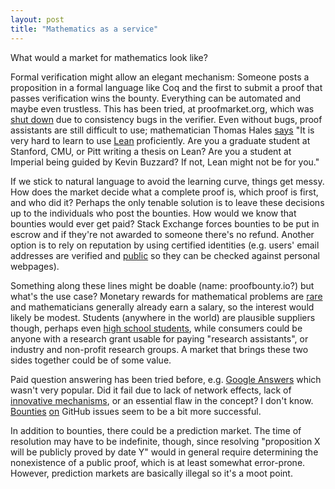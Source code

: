 ```yaml
---
layout: post
title: "Mathematics as a service"
---
```


What would a market for mathematics look like?

Formal verification might allow an elegant mechanism:
Someone posts a proposition in a formal language like Coq and the first
to submit a proof that passes verification wins the bounty.
Everything can be automated and maybe even trustless.
This has been tried, at proofmarket.org, which was [shut
down](https://medium.com/@pirapira/ten-ethereum-related-pending-projects-you-could-take-c828a2dce88e)
due to consistency bugs in the verifier.
Even without bugs, proof assistants are still difficult to use;
mathematician Thomas Hales [says](https://jiggerwit.wordpress.com/2018/09/18/a-review-of-the-lean-theorem-prover/)
"It is very hard to learn to use [Lean](https://leanprover.github.io/)
proficiently. Are you a graduate student at Stanford, CMU, or Pitt writing a
thesis on Lean? Are you a student at Imperial being guided by Kevin Buzzard?
If not, Lean might not be for you."

If we stick to natural language to avoid the learning curve, things get messy.
How does the market decide what a complete proof is, which proof is first, and
who did it? Perhaps the only tenable solution is to leave these decisions
up to the individuals who post the bounties. How would we
know that bounties would ever get paid? Stack Exchange forces bounties to be
put in escrow and if they're not awarded to someone there's no refund. Another
option is to rely on reputation by using certified identities (e.g. users'
email addresses are verified and
[public](https://www.gtricks.com/google/hide-email-address-online-recaptcha-tool/)
so they can be checked against personal webpages).

Something along these lines might be doable (name: proofbounty.io?) but what's
the use case?
Monetary rewards for mathematical problems are [rare](https://mathoverflow.net/questions/66084/open-problems-with-monetary-rewards)
and mathematicians generally already earn a salary, so the interest would
likely be modest.
Students (anywhere in the world) are plausible suppliers though, perhaps
even [high school students](https://www.imo-official.org/results.aspx),
while consumers could be anyone with a research grant usable for paying
"research assistants", or industry and non-profit research groups.
A market that brings these two sides together could be of some value.

Paid question answering has been tried before, e.g.
[Google Answers](http://answers.google.com/answers/browse/1707.html) which
wasn't very popular.
Did it fail due to lack of network effects,
lack of [innovative mechanisms](https://thenextweb.com/us/2010/07/09/will-you-pay-to-comment-online/),
or an essential flaw in the concept? I don't know.
[Bounties](https://www.bountysource.com/) [on](https://gitstart.com/)
GitHub issues seem to be a bit more successful.

In addition to bounties, there could be a prediction market.
The time of resolution may have to be indefinite, though, since
resolving "proposition X will be publicly proved by date Y" would in general
require determining the nonexistence of a public proof, which is at least
somewhat error-prone.
However, prediction markets are basically illegal so it's a moot point.

